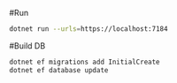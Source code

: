 #Run
```sh
dotnet run --urls=https://localhost:7184
```

#Build DB
```sh
dotnet ef migrations add InitialCreate
dotnet ef database update
```
